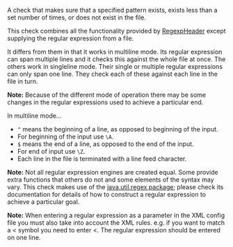 A check that makes sure that a specified pattern exists, exists less
than a set number of times, or does not exist in the file.

This check combines all the functionality provided by
[RegexpHeader](https://checkstyle.org/config_header.html#RegexpHeader)
except supplying the regular expression from a file.

It differs from them in that it works in multiline mode. Its regular
expression can span multiple lines and it checks this against the whole
file at once. The others work in singleline mode. Their single or
multiple regular expressions can only span one line. They check each of
these against each line in the file in turn.

**Note:** Because of the different mode of operation there may be some
changes in the regular expressions used to achieve a particular end.

In multiline mode\...

-   `^` means the beginning of a line, as opposed to beginning of the
    input.
-   For beginning of the input use `\A`.
-   `$` means the end of a line, as opposed to the end of the input.
-   For end of input use `\Z`.
-   Each line in the file is terminated with a line feed character.

**Note:** Not all regular expression engines are created equal. Some
provide extra functions that others do not and some elements of the
syntax may vary. This check makes use of the [java.util.regex
package](https://docs.oracle.com/en/java/javase/11/docs/api/java.base/java/util/regex/package-summary.html);
please check its documentation for details of how to construct a regular
expression to achieve a particular goal.

**Note:** When entering a regular expression as a parameter in the XML
config file you must also take into account the XML rules. e.g. if you
want to match a \< symbol you need to enter &lt;. The regular expression
should be entered on one line.